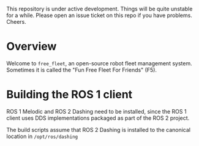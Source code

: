 This repository is under active development. Things will be quite unstable for a
while. Please open an issue ticket on this repo if you have problems. Cheers.

# Overview
Welcome to `free_fleet`, an open-source robot fleet management system.
Sometimes it is called the "Fun Free Fleet For Friends" (F5).

# Building the ROS 1 client

ROS 1 Melodic and ROS 2 Dashing need to be installed, since the ROS 1 client
uses DDS implementations packaged as part of the ROS 2 project.

The build scripts assume that ROS 2 Dashing is installed to the canonical
location in `/opt/ros/dashing`
